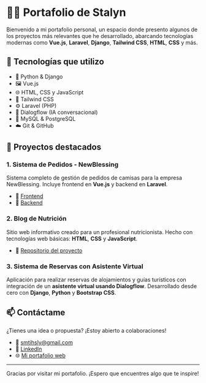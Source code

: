 # 🧑‍💻 Portafolio de Stalyn

Bienvenido a mi portafolio personal, un espacio donde presento algunos de los proyectos más relevantes que he desarrollado, abarcando tecnologías modernas como **Vue.js**, **Laravel**, **Django**, **Tailwind CSS**, **HTML**, **CSS** y más.

## 🚀 Tecnologías que utilizo

- 🐍 Python & Django
- 🖼️ Vue.js
- 🌐 HTML, CSS y JavaScript
- 🎨 Tailwind CSS
- ⚙️ Laravel (PHP)
- 🧠 Dialogflow (IA conversacional)
- 💾 MySQL & PostgreSQL
- ☁️ Git & GitHub

## 📂 Proyectos destacados

### 1. Sistema de Pedidos - NewBlessing
Sistema completo de gestión de pedidos de camisas para la empresa NewBlessing. Incluye frontend en **Vue.js** y backend en **Laravel**.
- 🔗 [Frontend](https://github.com/YaibeehBA/pedidos-vue-fronted)
- 🔗 [Backend](https://github.com/YaibeehBA/pedidos-laravel-backend)

### 2. Blog de Nutrición
Sitio web informativo creado para un profesional nutricionista. Hecho con tecnologías web básicas: **HTML**, **CSS** y **JavaScript**.
- 🔗 [Repositorio del proyecto](https://github.com/YaibeehBA/Nutricion-y-Dietetica)

### 3. Sistema de Reservas con Asistente Virtual
Aplicación para realizar reservas de alojamientos y guías turísticos con integración de un **asistente virtual usando Dialogflow**. Desarrollado desde cero con **Django**, **Python** y **Bootstrap CSS**.

## 📫 Contáctame

¿Tienes una idea o propuesta? ¡Estoy abierto a colaboraciones!

- 📧 smtihsly@gmail.com  
- 💼 [LinkedIn](https://www.linkedin.com/in/stalyn-londo-87b0b293/)
- 🌐 [Mi portafolio web](https://yaibeehba.github.io/portafolio)

---

Gracias por visitar mi portafolio. ¡Espero que encuentres algo que te inspire!
